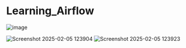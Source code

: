 # Learning_Airflow

![image](https://github.com/user-attachments/assets/55854f5a-b970-4c70-b10e-db56be76661f)


![Screenshot 2025-02-05 123904](https://github.com/user-attachments/assets/c751b10f-99f8-44ae-a6d9-fcb7d346b2b5)
![Screenshot 2025-02-05 123923](https://github.com/user-attachments/assets/c9b5519f-448f-42d5-87d9-19330cbc2f31)
